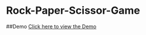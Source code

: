# Rock-Paper-Scissor-Game

##Demo
[Click here to view the Demo](https://aadimach2.github.io/Rock-Paper-Scissor-Game/)

